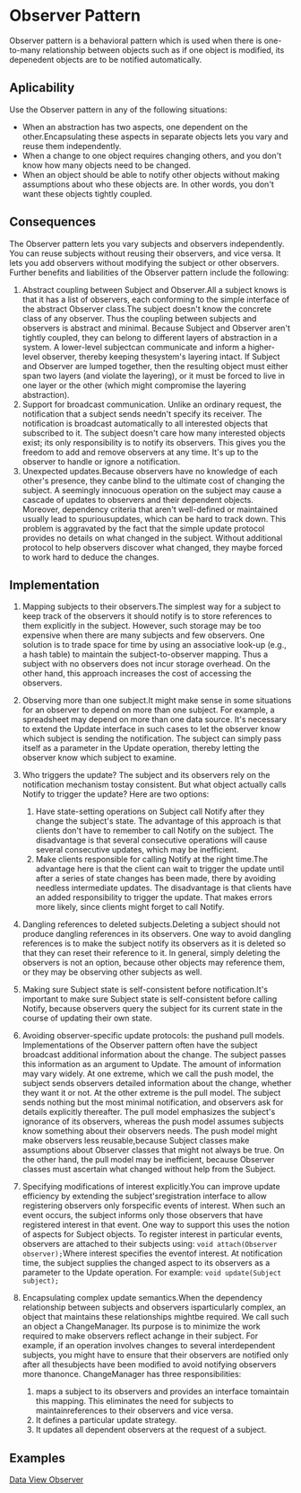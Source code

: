 # Observer Pattern
Observer pattern is a behavioral pattern which is used when there is one-to-many relationship between objects such as if one object is modified, its depenedent objects are to be notified automatically.

## Aplicability
Use the Observer pattern in any of the following situations:
* When an abstraction has two aspects, one dependent on the
other.Encapsulating these aspects in separate objects lets you vary
and reuse them independently.
* When a change to one object requires changing others, and you don't know
how many objects need to be changed.
* When an object should be able to notify other objects without
making assumptions about who these objects are. In other words, you don't want
these objects tightly coupled.

## Consequences
The Observer pattern lets you vary subjects and observers independently. You can
reuse subjects without reusing their observers, and vice versa. It lets you add
observers without modifying the subject or other observers.
Further benefits and liabilities of the Observer pattern include the following:
1. Abstract coupling between Subject and Observer.All a subject knows is that
it has a list of observers, each conforming to the simple interface of the
abstract Observer class.The subject doesn't know the concrete class of any
observer. Thus the coupling between subjects and observers is abstract and
minimal.
Because Subject and Observer aren't tightly coupled, they can belong
to different layers of abstraction in a system. A lower-level subjectcan
communicate and inform a higher-level observer, thereby keeping
thesystem's layering intact. If Subject and Observer are lumped together,
then the resulting object must either span two layers (and violate the
layering), or it must be forced to live in one layer or the other (which
might compromise the layering abstraction).
2. Support for broadcast communication. Unlike an ordinary request, the
notification that a subject sends needn't specify its receiver. The
notification is broadcast automatically to all interested objects that
subscribed to it. The subject doesn't care how many interested objects exist;
its only responsibility is to notify its observers. This gives you the
freedom to add and remove observers at any time. It's up to the observer
to handle or ignore a notification.
3. Unexpected updates.Because observers have no knowledge of each other's
presence, they canbe blind to the ultimate cost of changing the subject.
A seemingly innocuous operation on the subject may cause a cascade of updates
to observers and their dependent objects. Moreover, dependency criteria that
aren't well-defined or maintained usually lead to spuriousupdates, which
can be hard to track down.
This problem is aggravated by the fact that the simple update
protocol provides no details on what changed in the subject.
Without additional protocol to help observers discover what changed, they
maybe forced to work hard to deduce the changes.

## Implementation

1. Mapping subjects to their observers.The simplest way for a subject to keep
track of the observers it should notify is to store references to them
explicitly in the subject. However, such storage may be too expensive when
there are many subjects and few observers. One solution is to trade space
for time by using an associative look-up (e.g., a hash table) to maintain the
subject-to-observer mapping. Thus a subject with no observers does not incur
storage overhead. On the other hand, this approach increases the cost of
accessing the observers.

1. Observing more than one subject.It might make sense in some situations for
an observer to depend on more than one subject. For example, a spreadsheet
may depend on more than one data source. It's necessary to extend the Update
interface in such cases to let the observer know which subject is sending the
notification. The subject can simply pass itself as a parameter in the Update
operation, thereby letting the observer know which subject to examine.

1. Who triggers the update? The subject and its observers rely on the
notification mechanism tostay consistent. But what object actually calls
Notify to trigger the update? Here are two options:
    1. Have state-setting operations on Subject call Notify after
they change the subject's state. The advantage of this approach is
that clients don't have to remember to call Notify on the subject.
The disadvantage is that several consecutive operations will
cause several consecutive updates, which may be inefficient.
    1. Make clients responsible for calling Notify at the right time.The
advantage here is that the client can wait to trigger the update until
after a series of state changes has been made, there by avoiding
needless intermediate updates. The disadvantage is that clients have
an added responsibility to trigger the update. That makes errors more
likely, since clients might forget to call Notify.

1. Dangling references to deleted subjects.Deleting a subject should not
produce dangling references in its observers. One way to avoid dangling
references is to make the subject notify its observers as it is deleted so
that they can reset their reference to it. In general, simply deleting the
observers is not an option, because other objects may reference them, or
they may be observing other subjects as well.

1. Making sure Subject state is self-consistent before notification.It's
important to make sure Subject state is self-consistent before calling
Notify, because observers query the subject for its current state in the
course of updating their own state.

1. Avoiding observer-specific update protocols: the pushand pull models.
Implementations of the Observer pattern often have the subject broadcast
additional information about the change. The subject passes this
information as an argument to Update. The amount of information may vary
widely.
At one extreme, which we call the push model, the subject sends observers
detailed information about the change, whether they want it or not. At the
other extreme is the pull model. The subject sends nothing but the most
minimal notification, and observers ask for details explicitly thereafter.
The pull model emphasizes the subject's ignorance of its observers, whereas
the push model assumes subjects know something about their observers needs.
The push model might make observers less reusable,because Subject classes
make assumptions about Observer classes that might not always be true. On
the other hand, the pull model may be inefficient, because Observer classes
must ascertain what changed without help from the Subject.

1. Specifying modifications of interest explicitly.You can improve update
efficiency by extending the subject'sregistration interface to allow
registering observers only forspecific events of interest. When such an
event occurs, the subject informs only those observers that have registered
interest in that event. One way to support this uses the notion of aspects
for Subject objects. To register interest in particular events, observers
are attached to their subjects using:
    ```void attach(Observer observer);```Where interest specifies the eventof interest. At notification time, the
subject supplies the changed aspect to its observers as a parameter to the
Update operation. For example:
    ```void update(Subject subject);```
    
1. Encapsulating complex update semantics.When the dependency relationship
between subjects and observers isparticularly complex, an object that
maintains these relationships mightbe required. We call such an object a
ChangeManager. Its purpose is to minimize the work required to make observers
reflect achange in their subject. For example, if an operation
involves changes to several interdependent subjects, you might have
to ensure that their observers are notified only after all thesubjects have
been modified to avoid notifying observers more thanonce.
ChangeManager has three responsibilities:
    1. maps a subject to its observers and provides an interface
tomaintain this mapping. This eliminates the need for subjects to
maintainreferences to their observers and vice versa.
    1. It defines a particular update strategy.
    1. It updates all dependent observers at the request of a subject.
    
## Examples
[Data View Observer](https://github.com/rodolfovilaca/DesignPatterns/tree/master/Observer%20Pattern/src/dataObserver)
